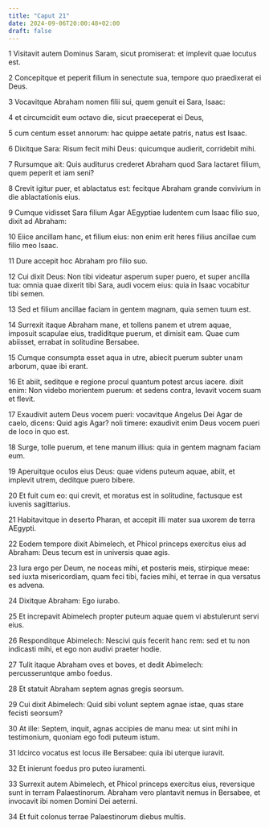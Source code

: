 ```yaml
---
title: "Caput 21"
date: 2024-09-06T20:00:48+02:00
draft: false
---
```



1 Visitavit autem Dominus Saram, sicut promiserat: et implevit quae locutus est.

2 Concepitque et peperit filium in senectute sua, tempore quo praedixerat ei Deus.

3 Vocavitque Abraham nomen filii sui, quem genuit ei Sara, Isaac:

4 et circumcidit eum octavo die, sicut praeceperat ei Deus,

5 cum centum esset annorum: hac quippe aetate patris, natus est Isaac.

6 Dixitque Sara: Risum fecit mihi Deus: quicumque audierit, corridebit mihi.

7 Rursumque ait: Quis auditurus crederet Abraham quod Sara lactaret filium, quem peperit et iam seni?

8 Crevit igitur puer, et ablactatus est: fecitque Abraham grande convivium in die ablactationis eius.

9 Cumque vidisset Sara filium Agar AEgyptiae ludentem cum Isaac filio suo, dixit ad Abraham:

10 Eiice ancillam hanc, et filium eius: non enim erit heres filius ancillae cum filio meo Isaac.

11 Dure accepit hoc Abraham pro filio suo.

12 Cui dixit Deus: Non tibi videatur asperum super puero, et super ancilla tua: omnia quae dixerit tibi Sara, audi vocem eius: quia in Isaac vocabitur tibi semen.

13 Sed et filium ancillae faciam in gentem magnam, quia semen tuum est.

14 Surrexit itaque Abraham mane, et tollens panem et utrem aquae, imposuit scapulae eius, tradiditque puerum, et dimisit eam. Quae cum abiisset, errabat in solitudine Bersabee.

15 Cumque consumpta esset aqua in utre, abiecit puerum subter unam arborum, quae ibi erant.

16 Et abiit, seditque e regione procul quantum potest arcus iacere. dixit enim: Non videbo morientem puerum: et sedens contra, levavit vocem suam et flevit.

17 Exaudivit autem Deus vocem pueri: vocavitque Angelus Dei Agar de caelo, dicens: Quid agis Agar? noli timere: exaudivit enim Deus vocem pueri de loco in quo est.

18 Surge, tolle puerum, et tene manum illius: quia in gentem magnam faciam eum.

19 Aperuitque oculos eius Deus: quae videns puteum aquae, abiit, et implevit utrem, deditque puero bibere.

20 Et fuit cum eo: qui crevit, et moratus est in solitudine, factusque est iuvenis sagittarius.

21 Habitavitque in deserto Pharan, et accepit illi mater sua uxorem de terra AEgypti.

22 Eodem tempore dixit Abimelech, et Phicol princeps exercitus eius ad Abraham: Deus tecum est in universis quae agis.

23 Iura ergo per Deum, ne noceas mihi, et posteris meis, stirpique meae: sed iuxta misericordiam, quam feci tibi, facies mihi, et terrae in qua versatus es advena.

24 Dixitque Abraham: Ego iurabo.

25 Et increpavit Abimelech propter puteum aquae quem vi abstulerunt servi eius.

26 Responditque Abimelech: Nescivi quis fecerit hanc rem: sed et tu non indicasti mihi, et ego non audivi praeter hodie.

27 Tulit itaque Abraham oves et boves, et dedit Abimelech: percusseruntque ambo foedus.

28 Et statuit Abraham septem agnas gregis seorsum.

29 Cui dixit Abimelech: Quid sibi volunt septem agnae istae, quas stare fecisti seorsum?

30 At ille: Septem, inquit, agnas accipies de manu mea: ut sint mihi in testimonium, quoniam ego fodi puteum istum.

31 Idcirco vocatus est locus ille Bersabee: quia ibi uterque iuravit.

32 Et inierunt foedus pro puteo iuramenti.

33 Surrexit autem Abimelech, et Phicol princeps exercitus eius, reversique sunt in terram Palaestinorum. Abraham vero plantavit nemus in Bersabee, et invocavit ibi nomen Domini Dei aeterni.

34 Et fuit colonus terrae Palaestinorum diebus multis.

